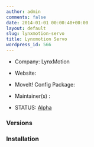 ```yaml
---
author: admin
comments: false
date: 2014-01-01 00:00:40+00:00
layout: default
slug: lynxmotion-servo
title: Lynxmotion Servo
wordpress_id: 566
---
```



	
  * Company: LynxMotion

	
  * Website:

	
  * MoveIt! Config Package: 

	
  * Maintainer(s) :

	
  * STATUS: [Alpha](/about/moveit-status/#legend)




### Versions








### Installation







